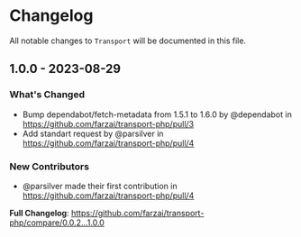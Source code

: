 # Changelog

All notable changes to `Transport` will be documented in this file.

## 1.0.0 - 2023-08-29

### What's Changed

- Bump dependabot/fetch-metadata from 1.5.1 to 1.6.0 by @dependabot in https://github.com/farzai/transport-php/pull/3
- Add standart request by @parsilver in https://github.com/farzai/transport-php/pull/4

### New Contributors

- @parsilver made their first contribution in https://github.com/farzai/transport-php/pull/4

**Full Changelog**: https://github.com/farzai/transport-php/compare/0.0.2...1.0.0
